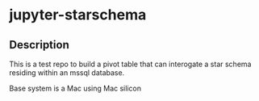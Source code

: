 # jupyter-starschema

## Description

This is a test repo to build a pivot table that can interogate a star schema residing within an mssql database.

Base system is a Mac using Mac silicon
